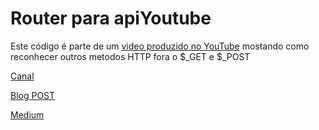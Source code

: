 # Router para apiYoutube
 
Este código é parte de um [video produzido no YouTube](https://youtu.be/KiT0o1LovbM) mostando como reconhecer outros metodos HTTP fora o $_GET e $_POST

[Canal](https://youtube.com/channel/UCdWY8TONi0RDEzyCYvJVRUQ)

[Blog POST](https://sitedosobrinho.com/como-criar-uma-api-restfull-com-php-puro/)

[Medium](https://medium.com/@sitedosobrinho/router-restfull-com-php-get-post-patch-put-delete-etc-9ab409e547ae)
